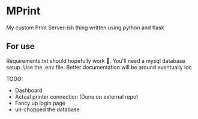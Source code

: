 # MPrint
My custom Print Server-ish thing written using python and flask

## For use
Requirements.txt should hopefully work :pray:. You'll need a mysql database setup. Use the .env file.
Better documentation will be around eventually idc

TODO:
- Dashboard
- Actual printer connection (Done on external repo)
- Fancy up login page
- un-chopped the database